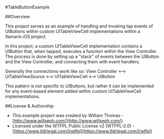 #TableButtonExample

##Overview

This project serves as an example of handling and invoking tap events of UIButtons within custom UITableViewCell implementations within a Xamarin.iOS project.

In this project, a custom UITableViewCell implementation contains a UIButton that, when tapped, executes a function within the View Controller. The process is done by setting up a "stack" of events between the UIButton and the View Controller, and connecting them with event handlers.

Generally the connections work like so: View Controller <--> UITableViewSource <--> UITableViewCell <--> UIButton

This pattern is not specific to UIButtons, but rather it can be implemented for any event-based element added within custom UITableViewCell implementations.


##License & Authorship
 * This example project was created by William Thomas - [http://www.willseph.com/](http://www.willseph.com/)
 * Licensed under the WTFPL Public License v2 (WTFPL-2.0) - [https://www.tldrlegal.com/l/wtfpl](https://www.tldrlegal.com/l/wtfpl)
